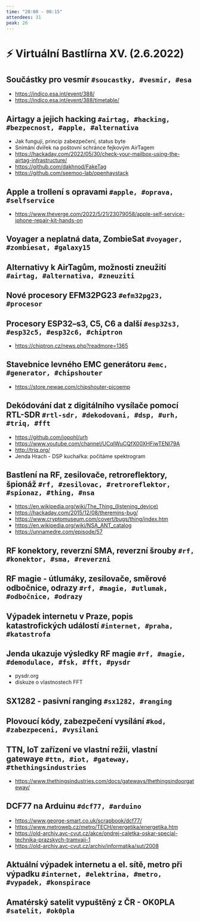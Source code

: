 ```yaml
---
time: "20:00 - 00:15"
attendees: 31
peak: 26
---
```

# ⚡ Virtuální Bastlírna XV. (2.6.2022)

## Součástky pro vesmír `#soucastky, #vesmir, #esa`
- https://indico.esa.int/event/388/
- https://indico.esa.int/event/388/timetable/

## Airtagy a jejich hacking `#airtag, #hacking, #bezpecnost, #apple, #alternativa`
- Jak fungují, princip zabezpečení, status byte
- Snímání dvířek na poštovní schránce fejkovým AirTagem
- https://hackaday.com/2022/05/30/check-your-mailbox-using-the-airtag-infrastructure/
- https://github.com/dakhnod/FakeTag
- https://github.com/seemoo-lab/openhaystack

## Apple a trollení s opravami `#apple, #oprava, #selfservice`
- https://www.theverge.com/2022/5/21/23079058/apple-self-service-iphone-repair-kit-hands-on

## Voyager a neplatná data, ZombieSat `#voyager, #zombiesat, #galaxy15`

## Alternativy k AirTagům, možnosti zneužití `#airtag, #alternativa, #zneuziti`

## Nové procesory EFM32PG23 `#efm32pg23, #procesor`

## Procesory ESP32–s3, C5, C6 a další `#esp32s3, #esp32c5, #esp32c6, #chiptron`
- https://chiptron.cz/news.php?readmore=1365

## Stavebnice levného EMC generátoru `#emc, #generator, #chipshouter`
- https://store.newae.com/chipshouter-picoemp

## Dekódování dat z digitálního vysílače pomocí RTL-SDR `#rtl-sdr, #dekodovani, #dsp, #urh, #triq, #fft`
- https://github.com/jopohl/urh
- https://www.youtube.com/channel/UCqIWuCQfX00XHFiwTENI79A
- http://triq.org/
- Jenda Hrach - DSP kuchařka: počítáme spektrogram

## Bastlení na RF, zesilovače, retroreflektory, špionáž `#rf, #zesilovac, #retroreflektor, #spionaz, #thing, #nsa`
- https://en.wikipedia.org/wiki/The_Thing_(listening_device)
- https://hackaday.com/2015/12/08/theremins-bug/
- https://www.cryptomuseum.com/covert/bugs/thing/index.htm
- https://en.wikipedia.org/wiki/NSA_ANT_catalog
- https://unnamedre.com/episode/57

## RF konektory, reverzní SMA, reverzní šrouby `#rf, #konektor, #sma, #reverzni`

## RF magie - útlumáky, zesilovače, směrové odbočnice, odrazy `#rf, #magie, #utlumak, #odbočnice, #odrazy`

## Výpadek internetu v Praze, popis katastrofických událostí `#internet, #praha, #katastrofa`

## Jenda ukazuje výsledky RF magie `#rf, #magie, #demodulace, #fsk, #fft, #pysdr`
- pysdr.org
- diskuze o vlastnostech FFT

## SX1282 - pasivní ranging `#sx1282, #ranging`

## Plovoucí kódy, zabezpečení vysílání `#kod, #zabezpeceni, #vysilani`

## TTN, IoT zařízení ve vlastní režii, vlastní gatewaye `#ttn, #iot, #gateway, #thethingsindustries`
- https://www.thethingsindustries.com/docs/gateways/thethingsindoorgateway/

## DCF77 na Arduinu `#dcf77, #arduino`
- https://www.george-smart.co.uk/scrapbook/dcf77/
- https://www.metroweb.cz/metro/TECH/energetika/energetika.htm
- https://old-archiv.avc-cvut.cz/akce/ondrej-caletka-oskar-special-technika-prazskych-tramvaji-1
- https://old-archiv.avc-cvut.cz/archiv/informatika/sut/2008

## Aktuální výpadek internetu a el. sítě, metro při výpadku `#internet, #elektrina, #metro, #vypadek, #konspirace`

## Amatérský satelit vypuštěný z ČR - OK0PLA `#satelit, #ok0pla`
